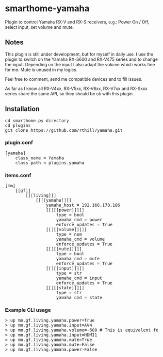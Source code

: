 # smarthome-yamaha
Plugin to control Yamaha RX-V and RX-S receivers, e.g.: Power On / Off, select input, set volume and mute.

## Notes
This plugin is still under development, but for myself in daily use. I use the plugin to switch on the Yamaha RX-S600 and RX-V475 series and to change the input. Depending on the input I also adapt the volume which works fine for me. Mute is unused in my logics.

Feel free to comment, send me compatible devices and to fill issues.

As far as I know all RX-V4xx, RX-V5xx, RX-V6xx, RX-V7xx and RX-Sxxx series share the same API, so they should be ok with this plugin.

## Installation
<pre>
cd smarthome.py directory
cd plugins
git clone https://github.com/rthill/yamaha.git
</pre>

### plugin.conf
<pre>
[yamaha]
    class_name = Yamaha
    class_path = plugins.yamaha
</pre>

### items.conf

<pre>
[mm]
    [[gf]]
        [[[living]]]
            [[[[yamaha]]]]
                yamaha_host = 192.168.178.186
                [[[[[power]]]]]
                    type = bool
                    yamaha_cmd = power
                    enforce_updates = True
                [[[[[volume]]]]]
                    type = num
                    yamaha_cmd = volume
                    enforce_updates = True
                [[[[[mute]]]]]
                    type = bool
                    yamaha_cmd = mute
                    enforce_updates = True
                [[[[[input]]]]]
                    type = str
                    yamaha_cmd = input
                    enforce_updates = True
                [[[[[state]]]]]
                    type = str
                    yamaha_cmd = state
</pre>

### Example CLI usage
<pre>
> up mm.gf.living.yamaha.power=True
> up mm.gf.living.yamaha.input=AV4 
> up mm.gf.living.yamaha.volume=-600 # This is equivalent for -60.0dB
> up mm.gf.living.yamaha.input=HDMI1
> up mm.gf.living.yamaha.mute=True
> up mm.gf.living.yamaha.mute=False
> up mm.gf.living.yamaha.power=False
</pre>
